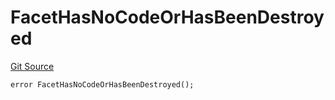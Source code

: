 # FacetHasNoCodeOrHasBeenDestroyed
[Git Source](https://github.com/thrackle-io/tron/blob/13349942d6b36cb5b881624be044b28167a194cf/src/protocol/economic/ruleProcessor/RuleProcessorDiamond.sol)


```solidity
error FacetHasNoCodeOrHasBeenDestroyed();
```

